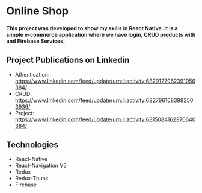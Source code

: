 # Online Shop

#### This project was developed to show my skills in React Native. It is a simple e-commerce application where we have login, CRUD products with and Firebase Services.

## Project Publications on Linkedin

- Athentication: https://www.linkedin.com/feed/update/urn:li:activity:6829127962391056384/
- CRUD: https://www.linkedin.com/feed/update/urn:li:activity:6827961683982503936/
- Project: https://www.linkedin.com/feed/update/urn:li:activity:6815084162970640384/

## Technologies
- React-Native
- React-Navigation V5
- Redux
- Redux-Thunk
- Firebase
